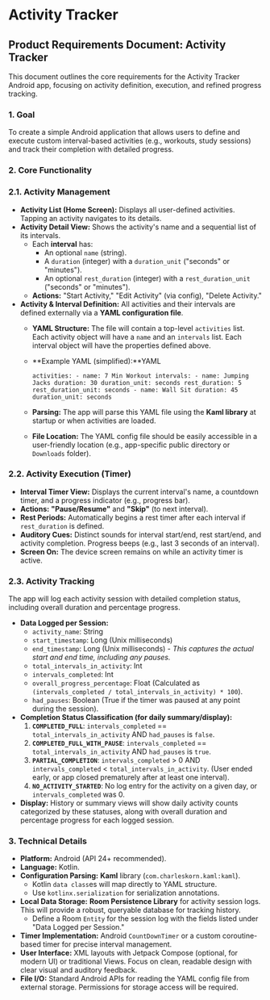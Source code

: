 # Activity Tracker 

## Product Requirements Document: Activity Tracker

This document outlines the core requirements for the  Activity Tracker Android app, focusing on activity definition, execution, and refined progress tracking.

### 1. Goal

To create a simple Android application that allows users to define and execute custom interval-based activities (e.g., workouts, study sessions) and track their completion with detailed progress.

### 2. Core Functionality

### 2.1. Activity Management

- **Activity List (Home Screen):** Displays all user-defined activities. Tapping an activity navigates to its details.
- **Activity Detail View:** Shows the activity's name and a sequential list of its intervals.
    - Each **interval** has:
        - An optional `name` (string).
        - A `duration` (integer) with a `duration_unit` ("seconds" or "minutes").
        - An optional `rest_duration` (integer) with a `rest_duration_unit` ("seconds" or "minutes").
    - **Actions:** "Start Activity," "Edit Activity" (via config), "Delete Activity."
- **Activity & Interval Definition:** All activities and their intervals are defined externally via a **YAML configuration file**.
    - **YAML Structure:** The file will contain a top-level `activities` list. Each activity object will have a `name` and an `intervals` list. Each interval object will have the properties defined above.
    - **Example YAML (simplified):**YAML
        
        `activities:
          - name: 7 Min Workout
            intervals:
              - name: Jumping Jacks
                duration: 30
                duration_unit: seconds
                rest_duration: 5
                rest_duration_unit: seconds
              - name: Wall Sit
                duration: 45
                duration_unit: seconds`
        
    - **Parsing:** The app will parse this YAML file using the **Kaml library** at startup or when activities are loaded.
    - **File Location:** The YAML config file should be easily accessible in a user-friendly location (e.g., app-specific public directory or `Downloads` folder).

### 2.2. Activity Execution (Timer)

- **Interval Timer View:** Displays the current interval's name, a countdown timer, and a progress indicator (e.g., progress bar).
- **Actions:** **"Pause/Resume"** and **"Skip"** (to next interval).
- **Rest Periods:** Automatically begins a rest timer after each interval if `rest_duration` is defined.
- **Auditory Cues:** Distinct sounds for interval start/end, rest start/end, and activity completion. Progress beeps (e.g., last 3 seconds of an interval).
- **Screen On:** The device screen remains on while an activity timer is active.

### 2.3. Activity Tracking

The app will log each activity session with detailed completion status, including overall duration and percentage progress.

- **Data Logged per Session:**
    - `activity_name`: String
    - `start_timestamp`: Long (Unix milliseconds)
    - `end_timestamp`: Long (Unix milliseconds) - *This captures the actual start and end time, including any pauses.*
    - `total_intervals_in_activity`: Int
    - `intervals_completed`: Int
    - `overall_progress_percentage`: Float (Calculated as `(intervals_completed / total_intervals_in_activity) * 100`).
    - `had_pauses`: Boolean (True if the timer was paused at any point during the session).
- **Completion Status Classification (for daily summary/display):**
    1. **`COMPLETED_FULL`**: `intervals_completed` == `total_intervals_in_activity` AND `had_pauses` is `false`.
    2. **`COMPLETED_FULL_WITH_PAUSE`**: `intervals_completed` == `total_intervals_in_activity` AND `had_pauses` is `true`.
    3. **`PARTIAL_COMPLETION`**: `intervals_completed` > 0 AND `intervals_completed` < `total_intervals_in_activity`. (User ended early, or app closed prematurely after at least one interval).
    4. **`NO_ACTIVITY_STARTED`**: No log entry for the activity on a given day, or `intervals_completed` was 0.
- **Display:** History or summary views will show daily activity counts categorized by these statuses, along with overall duration and percentage progress for each logged session.

### 3. Technical Details

- **Platform:** Android (API 24+ recommended).
- **Language:** Kotlin.
- **Configuration Parsing:** **Kaml** library (`com.charleskorn.kaml:kaml`).
    - Kotlin `data class`es will map directly to YAML structure.
    - Use `kotlinx.serialization` for serialization annotations.
- **Local Data Storage:** **Room Persistence Library** for activity session logs. This will provide a robust, queryable database for tracking history.
    - Define a Room `Entity` for the session log with the fields listed under "Data Logged per Session."
- **Timer Implementation:** Android `CountDownTimer` or a custom coroutine-based timer for precise interval management.
- **User Interface:** XML layouts with Jetpack Compose (optional, for modern UI) or traditional Views. Focus on clean, readable design with clear visual and auditory feedback.
- **File I/O:** Standard Android APIs for reading the YAML config file from external storage. Permissions for storage access will be required.